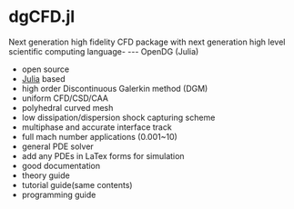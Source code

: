 # dgCFD.jl
Next generation high fidelity CFD package with next generation high level scientific computing language- --- OpenDG (Julia) 

- open source
- [Julia](http://julialang.org/) based
- high order Discontinuous Galerkin method (DGM) 
- uniform CFD/CSD/CAA
- polyhedral curved mesh
- low dissipation/dispersion shock capturing scheme
- multiphase and accurate interface track
- full mach number applications (0.001~10)
- general PDE solver
- add any PDEs in LaTex forms for simulation
- good documentation
- theory guide
- tutorial guide(same contents)
- programming guide

